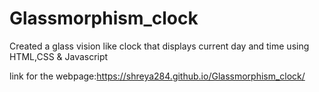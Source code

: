 # Glassmorphism_clock
Created a glass vision like clock that displays current day and time using HTML,CSS &amp; Javascript

link for the webpage:https://shreya284.github.io/Glassmorphism_clock/
